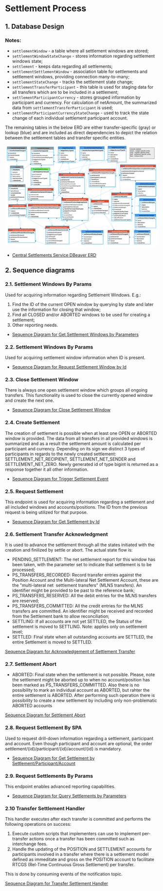 # Settlement Process

## 1. Database Design

### Notes:

- `settlementWindow` - a table where all settlement windows are stored;
- `settlementWindowStateChange` - stores information regarding settlement windows state;
- `settlement` - keeps data regarding all settlements;
- `settlementSettlementWindow` - association table for settlements and settlement windows, providing connection many-to-many;
- `settlementStateChange` - tracks the settlement state change;
- `settlementTransferParticipant` - this table is used for staging data for all transfers which are to be included in a settlement;
- `settlementParticipantCurrency` - stores grouped information by participant and currency. For calculation of netAmount, the summarized data from `settlementTransferParticipant` is used;
- `settlementParticipantCurrencyStateChange` - used to track the state change of each individual settlement participant account.

The remaining tables in the below ERD are either transfer-specific (gray) or lookup (blue) and are included as direct dependencies to depict the relation between the settlement tables and transfer specific entities.

![Central Settlements. Service ERD](./assets/entities/central-settlements-db-schema.png)

* [Central Settlements Service DBeaver ERD](./assets/entities/central-settlements-db-schema-dbeaver.erd)

## 2. Sequence diagrams

### 2.1. Settlement Windows By Params

Used for acquiring information regarding Settlement Windows. E.g.:
1. Find the ID of the current OPEN window by querying by state and later use the information for closing that window;
2. Find all CLOSED and/or ABORTED windows to be used for creating a settlement;
3. Other reporting needs.
- [Sequence Diagram for Get Settlement Windows by Parameters](get-settlement-windows-by-params.md)

### 2.2. Settlement Windows By Params

Used for acquiring settlement window information when ID is present.
- [Sequence Diagram for Request Settlement Window by Id](get-settlement-window-by-id.md)

### 2.3. Close Settlement Window

There is always one open settlement window which groups all ongoing transfers. This functionality is used to close the currently opened window and create the next one.
- [Sequence Diagram for Close Settlement Window](post-close-settlement-window.md)

### 2.4. Create Settlement

The creation of settlement is possible when at least one OPEN or ABORTED window is provided. The data from all transfers in all provided windows is summarized and as a result the settlement amount is calculated per participant and currency. Depending on its sign we distinct 3 types of participants in regards to the newly created settlement: SETTLEMENT_NET_RECIPIENT, SETTLEMENT_NET_SENDER and SETTLEMENT_NET_ZERO. Newly generated id of type bigint is returned as a response together it all other information.
- [Sequence Diagram for Trigger Settlement Event](post-create-settlement.md)

### 2.5. Request Settlement

This endpoint is used for acquiring information regarding a settlement and all included windows and accounts/positions. The ID from the previous request is being utilized for that purpose.
- [Sequence Diagram for Get Settlement by Id](get-settlement-by-id.md)

### 2.6. Settlement Transfer Acknowledgment

It is used to advance the settlement through all the states initiated with the creation and finilized by settle or abort. The actual state flow is:
- PENDING_SETTLEMENT: The net settlement report for this window has been taken, with the parameter set to indicate that settlement is to be processed;
- PS_TRANSFERS_RECORDED: Record transfer entries against the Position Account and the Multi-lateral Net Settlement Account, these are the "multi-lateral net  settlement transfers" (MLNS transfers). An identifier might be provided to be past to the reference bank;
- PS_TRANSFERS_RESERVED: All the debit entries for the MLNS transfers are reserved;
- PS_TRANSFERS_COMMITTED: All the credit entries for the MLNS transfers are committed. An identifier might be received and recorded from the Settlement bank to allow reconciliation;
- SETTLING: If all accounts are not yet SETTLED, the Status of the settlement is moved to SETTLING. Note: applies only on settlement level;
- SETTLED: Final state when all outstanding accounts are SETTLED, the entire Settlement is moved to SETTLED.

[Sequence Diagram for Acknowledgement of Settlement Transfer](put-settlement-transfer-ack.md)

### 2.7. Settlement Abort

- ABORTED: Final state when the settlement is not possible. Please, note the settlement might be aborted up to when no account/position has been marked as PS_TRANSFERS_COMMITTED. Also there is no possibility to mark an individual account as ABORTED, but rahter the entire settlement is ABORTED. After performing such operation there is possibility to create a new settlement by including only non-problematic ABORTED accounts

[Sequence Diagram for Settlement Abort](put-settlement-abort.md)

### 2.8. Request Settlement By SPA

Used to request drill-down information regarding a settlement, participant and account. Even though participant and account are optional, the order settlement/{id}/participant/{id}/account/{id} is mandatory.

- [Sequence Diagram for Get Settlement by Settlement/Participant/Account](get-settlement-by-spa.md)

### 2.9. Request Settlements By Params

This endpoint enables advanced reporting capabilities.

- [Sequence Diagram for Query Settlements by Parameters](get-settlements-by-params.md)

### 2.10 Transfer Settlement Handler

This handler executes after each transfer is committed and performs the following operations on success:
1. Execute custom scripts that implementers can use to implement per-transfer actions once a transfer has been committed such as interchange fees.
2. Handle the updating of the POSITION and SETTLEMENT accounts for participants involved in a transfer where there is a settlement model defined as immeditate and gross on the POSITION account to facilitate RTCGS (Rel-Time Continuous Gross Settlement) per transfer.

This is done by consuming events of the notification topic.

[Sequence Diagram for Transfer Settlement Handler](transfer-settlement-handler-consume.md)
